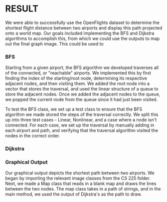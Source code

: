 # RESULT
We were able to successfully use the OpenFlights dataset to determine the shortest flight distance between two airports and display this path projected onto a world map.  Our goals included implementing the BFS and Dijkstra algorithms to accomplish this, from which we could use the outputs to map out the final graph image.  This could be used to 

### BFS
Starting from a given airport, the BFS algorithm we developed traverses all of the connected, or "reachable" airports.  We implemented this by first finding the index of the starting/root node, determining its respective adjacent nodes, and then visiting them.  We added the root node into a vector that stores the traversal, and used the linear structure of a queue to store the adjacent nodes.  Once we added the adjacent nodes to the queue, we popped the current node from the queue since it had just been visited.

To test the BFS class, we set up a test class to ensure that the BFS algorithm we made stored the steps of the traversal correctly. We split this up into three test cases - Linear, Nonlinear, and a case where a node isn't connected.  For each case, we set up the traversal by manually adding in each airport and path, and verifying that the traversal algorithm visited the nodes in the correct order.  

### Dijkstra

### Graphical Output
Our graphical output depicts the shortest path between two airports. We began by importing the relevant image classes from the CS 225 folder. Next, we made a Map class that reads in a blank map and draws the lines between the two nodes. The map class takes in a path of strings, and in the main method, we used the output of Dijkstra's as the path to draw. 